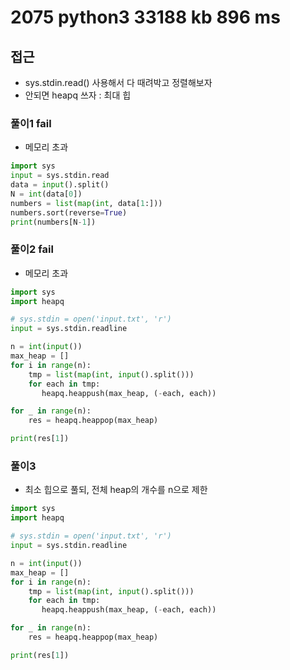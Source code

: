 # 2075 python3 33188 kb 896 ms

## 접근
- sys.stdin.read() 사용해서 다 때려박고 정렬해보자
- 안되면 heapq 쓰자 : 최대 힙

### 풀이1 fail
- 메모리 초과
```python
import sys
input = sys.stdin.read
data = input().split()
N = int(data[0])
numbers = list(map(int, data[1:]))
numbers.sort(reverse=True)
print(numbers[N-1])
```
### 풀이2 fail
- 메모리 초과
```python
import sys
import heapq

# sys.stdin = open('input.txt', 'r')
input = sys.stdin.readline

n = int(input())
max_heap = []
for i in range(n):
    tmp = list(map(int, input().split()))
    for each in tmp:
       heapq.heappush(max_heap, (-each, each))

for _ in range(n):
    res = heapq.heappop(max_heap)

print(res[1])
```
### 풀이3 
- 최소 힙으로 풀되, 전체 heap의 개수를 n으로 제한
```python
import sys
import heapq

# sys.stdin = open('input.txt', 'r')
input = sys.stdin.readline

n = int(input())
max_heap = []
for i in range(n):
    tmp = list(map(int, input().split()))
    for each in tmp:
       heapq.heappush(max_heap, (-each, each))

for _ in range(n):
    res = heapq.heappop(max_heap)

print(res[1])
```